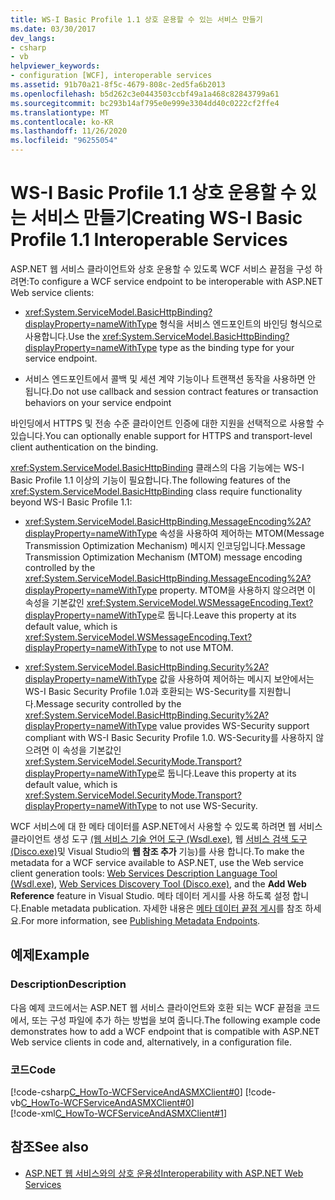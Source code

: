```yaml
---
title: WS-I Basic Profile 1.1 상호 운용할 수 있는 서비스 만들기
ms.date: 03/30/2017
dev_langs:
- csharp
- vb
helpviewer_keywords:
- configuration [WCF], interoperable services
ms.assetid: 91b70a21-8f5c-4679-808c-2ed5fa6b2013
ms.openlocfilehash: b5d262c3e0443503ccbf49a1a468c82843799a61
ms.sourcegitcommit: bc293b14af795e0e999e3304dd40c0222cf2ffe4
ms.translationtype: MT
ms.contentlocale: ko-KR
ms.lasthandoff: 11/26/2020
ms.locfileid: "96255054"
---
```

# <a name="creating-ws-i-basic-profile-11-interoperable-services"></a><span data-ttu-id="12a89-102">WS-I Basic Profile 1.1 상호 운용할 수 있는 서비스 만들기</span><span class="sxs-lookup"><span data-stu-id="12a89-102">Creating WS-I Basic Profile 1.1 Interoperable Services</span></span>

<span data-ttu-id="12a89-103">ASP.NET 웹 서비스 클라이언트와 상호 운용할 수 있도록 WCF 서비스 끝점을 구성 하려면:</span><span class="sxs-lookup"><span data-stu-id="12a89-103">To configure a WCF service endpoint to be interoperable with ASP.NET Web service clients:</span></span>  
  
- <span data-ttu-id="12a89-104"><xref:System.ServiceModel.BasicHttpBinding?displayProperty=nameWithType> 형식을 서비스 엔드포인트의 바인딩 형식으로 사용합니다.</span><span class="sxs-lookup"><span data-stu-id="12a89-104">Use the <xref:System.ServiceModel.BasicHttpBinding?displayProperty=nameWithType> type as the binding type for your service endpoint.</span></span>  
  
- <span data-ttu-id="12a89-105">서비스 엔드포인트에서 콜백 및 세션 계약 기능이나 트랜잭션 동작을 사용하면 안 됩니다.</span><span class="sxs-lookup"><span data-stu-id="12a89-105">Do not use callback and session contract features or transaction behaviors on your service endpoint</span></span>  
  
<span data-ttu-id="12a89-106">바인딩에서 HTTPS 및 전송 수준 클라이언트 인증에 대한 지원을 선택적으로 사용할 수 있습니다.</span><span class="sxs-lookup"><span data-stu-id="12a89-106">You can optionally enable support for HTTPS and transport-level client authentication on the binding.</span></span>  
  
<span data-ttu-id="12a89-107"><xref:System.ServiceModel.BasicHttpBinding> 클래스의 다음 기능에는 WS-I Basic Profile 1.1 이상의 기능이 필요합니다.</span><span class="sxs-lookup"><span data-stu-id="12a89-107">The following features of the <xref:System.ServiceModel.BasicHttpBinding> class require functionality beyond WS-I Basic Profile 1.1:</span></span>  
  
- <span data-ttu-id="12a89-108"><xref:System.ServiceModel.BasicHttpBinding.MessageEncoding%2A?displayProperty=nameWithType> 속성을 사용하여 제어하는 MTOM(Message Transmission Optimization Mechanism) 메시지 인코딩입니다.</span><span class="sxs-lookup"><span data-stu-id="12a89-108">Message Transmission Optimization Mechanism (MTOM) message encoding controlled by the <xref:System.ServiceModel.BasicHttpBinding.MessageEncoding%2A?displayProperty=nameWithType> property.</span></span> <span data-ttu-id="12a89-109">MTOM을 사용하지 않으려면 이 속성을 기본값인 <xref:System.ServiceModel.WSMessageEncoding.Text?displayProperty=nameWithType>로 둡니다.</span><span class="sxs-lookup"><span data-stu-id="12a89-109">Leave  this property at its default value, which is <xref:System.ServiceModel.WSMessageEncoding.Text?displayProperty=nameWithType> to not use MTOM.</span></span>  
  
- <span data-ttu-id="12a89-110"><xref:System.ServiceModel.BasicHttpBinding.Security%2A?displayProperty=nameWithType> 값을 사용하여 제어하는 메시지 보안에서는 WS-I Basic Security Profile 1.0과 호환되는 WS-Security를 지원합니다.</span><span class="sxs-lookup"><span data-stu-id="12a89-110">Message security controlled by the <xref:System.ServiceModel.BasicHttpBinding.Security%2A?displayProperty=nameWithType> value provides WS-Security support compliant with WS-I Basic Security Profile 1.0.</span></span> <span data-ttu-id="12a89-111">WS-Security를 사용하지 않으려면 이 속성을 기본값인 <xref:System.ServiceModel.SecurityMode.Transport?displayProperty=nameWithType>로 둡니다.</span><span class="sxs-lookup"><span data-stu-id="12a89-111">Leave this property at its default value, which is <xref:System.ServiceModel.SecurityMode.Transport?displayProperty=nameWithType> to not use WS-Security.</span></span>  
  
<span data-ttu-id="12a89-112">WCF 서비스에 대 한 메타 데이터를 ASP.NET에서 사용할 수 있도록 하려면 웹 서비스 클라이언트 생성 도구 [(웹 서비스 기술 언어 도구 (Wsdl.exe)](/previous-versions/dotnet/netframework-4.0/7h3ystb6(v=vs.100)), 웹 [서비스 검색 도구 (Disco.exe)](/previous-versions/dotnet/netframework-4.0/cy2a3ybs(v=vs.100))및 Visual Studio의 **웹 참조 추가** 기능)를 사용 합니다.</span><span class="sxs-lookup"><span data-stu-id="12a89-112">To make the metadata for a WCF service available to ASP.NET, use the Web service client generation tools: [Web Services Description Language Tool (Wsdl.exe)](/previous-versions/dotnet/netframework-4.0/7h3ystb6(v=vs.100)), [Web Services Discovery Tool (Disco.exe)](/previous-versions/dotnet/netframework-4.0/cy2a3ybs(v=vs.100)), and the **Add Web Reference** feature in Visual Studio.</span></span> <span data-ttu-id="12a89-113">메타 데이터 게시를 사용 하도록 설정 합니다.</span><span class="sxs-lookup"><span data-stu-id="12a89-113">Enable metadata publication.</span></span> <span data-ttu-id="12a89-114">자세한 내용은 [메타 데이터 끝점 게시](publishing-metadata-endpoints.md)를 참조 하세요.</span><span class="sxs-lookup"><span data-stu-id="12a89-114">For more information, see [Publishing Metadata Endpoints](publishing-metadata-endpoints.md).</span></span>  
  
## <a name="example"></a><span data-ttu-id="12a89-115">예제</span><span class="sxs-lookup"><span data-stu-id="12a89-115">Example</span></span>  
  
### <a name="description"></a><span data-ttu-id="12a89-116">Description</span><span class="sxs-lookup"><span data-stu-id="12a89-116">Description</span></span>  

 <span data-ttu-id="12a89-117">다음 예제 코드에서는 ASP.NET 웹 서비스 클라이언트와 호환 되는 WCF 끝점을 코드에서, 또는 구성 파일에 추가 하는 방법을 보여 줍니다.</span><span class="sxs-lookup"><span data-stu-id="12a89-117">The following example code demonstrates how to add a WCF endpoint that is compatible with ASP.NET Web service clients in code and, alternatively, in a configuration file.</span></span>  
  
### <a name="code"></a><span data-ttu-id="12a89-118">코드</span><span class="sxs-lookup"><span data-stu-id="12a89-118">Code</span></span>  

 [!code-csharp[C_HowTo-WCFServiceAndASMXClient#0](../../../samples/snippets/csharp/VS_Snippets_CFX/c_howto-wcfserviceandasmxclient/cs/program.cs#0)]
 [!code-vb[C_HowTo-WCFServiceAndASMXClient#0](../../../samples/snippets/visualbasic/VS_Snippets_CFX/c_howto-wcfserviceandasmxclient/vb/program.vb#0)]  
 [!code-xml[C_HowTo-WCFServiceAndASMXClient#1](../../../samples/snippets/csharp/VS_Snippets_CFX/c_howto-wcfserviceandasmxclient/common/app.config#1)]  
  
## <a name="see-also"></a><span data-ttu-id="12a89-119">참조</span><span class="sxs-lookup"><span data-stu-id="12a89-119">See also</span></span>

- [<span data-ttu-id="12a89-120">ASP.NET 웹 서비스와의 상호 운용성</span><span class="sxs-lookup"><span data-stu-id="12a89-120">Interoperability with ASP.NET Web Services</span></span>](./feature-details/interop-with-aspnet-web-services.md)
